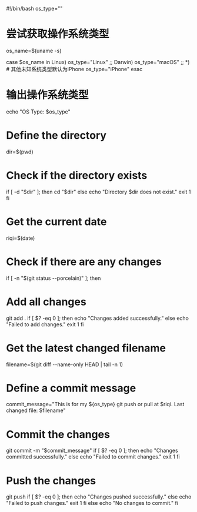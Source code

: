 #!/bin/bash
os_type=""

# 尝试获取操作系统类型
os_name=$(uname -s)

case $os_name in
  Linux)
    os_type="Linux"
    ;;
  Darwin)
    os_type="macOS"
    ;;
  *)
    # 其他未知系统类型默认为iPhone
    os_type="iPhone"
esac

# 输出操作系统类型
echo "OS Type: $os_type"

# Define the directory
dir=$(pwd)

# Check if the directory exists
if [ -d "$dir" ]; then
  cd "$dir"
else
  echo "Directory $dir does not exist."
  exit 1
fi

# Get the current date
riqi=$(date)

# Check if there are any changes
if [ -n "$(git status --porcelain)" ]; then
  # Add all changes
  git add .
  if [ $? -eq 0 ]; then
    echo "Changes added successfully."
  else
    echo "Failed to add changes."
    exit 1
  fi

  # Get the latest changed filename
  filename=$(git diff --name-only HEAD | tail -n 1)

  # Define a commit message
  commit_message="This is for my ${os_type} git push or pull at $riqi. Last changed file: $filename"

  # Commit the changes
  git commit -m "$commit_message"
  if [ $? -eq 0 ]; then
    echo "Changes committed successfully."
  else
    echo "Failed to commit changes."
    exit 1
  fi

  # Push the changes
  git push
  if [ $? -eq 0 ]; then
    echo "Changes pushed successfully."
  else
    echo "Failed to push changes."
    exit 1
  fi
else
  echo "No changes to commit."
fi
